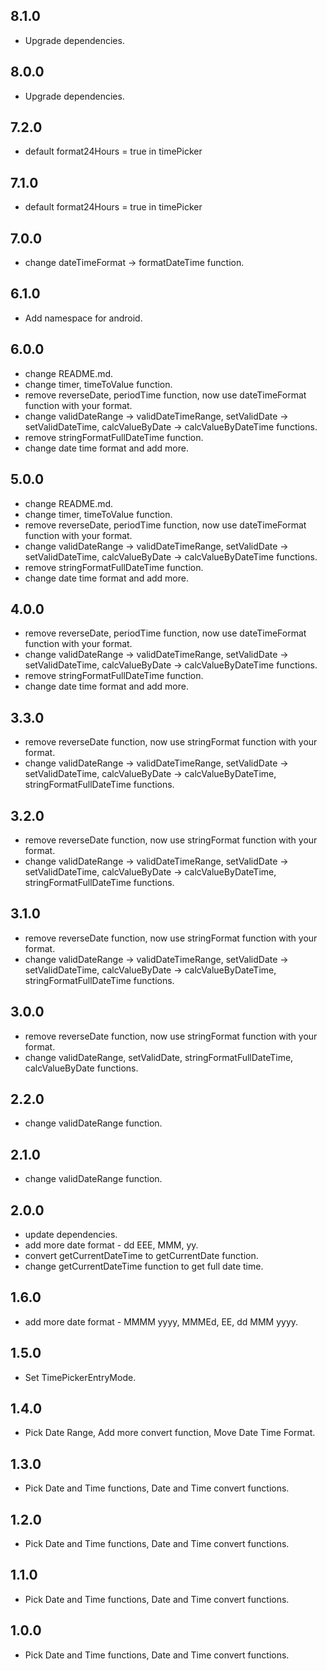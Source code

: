 ## 8.1.0

* Upgrade dependencies.

## 8.0.0

* Upgrade dependencies.

## 7.2.0

* default format24Hours = true in timePicker

## 7.1.0

* default format24Hours = true in timePicker

## 7.0.0

* change dateTimeFormat -> formatDateTime function.

## 6.1.0

* Add namespace for android.

## 6.0.0

* change README.md.
* change timer, timeToValue function.
* remove reverseDate, periodTime function, now use dateTimeFormat function with your format.
* change validDateRange -> validDateTimeRange, setValidDate -> setValidDateTime, calcValueByDate -> calcValueByDateTime functions.
* remove stringFormatFullDateTime function.
* change date time format and add more.

## 5.0.0

* change README.md.
* change timer, timeToValue function.
* remove reverseDate, periodTime function, now use dateTimeFormat function with your format.
* change validDateRange -> validDateTimeRange, setValidDate -> setValidDateTime, calcValueByDate -> calcValueByDateTime functions.
* remove stringFormatFullDateTime function.
* change date time format and add more.

## 4.0.0

* remove reverseDate, periodTime function, now use dateTimeFormat function with your format.
* change validDateRange -> validDateTimeRange, setValidDate -> setValidDateTime, calcValueByDate -> calcValueByDateTime functions.
* remove stringFormatFullDateTime function.
* change date time format and add more.

## 3.3.0

* remove reverseDate function, now use stringFormat function with your format.
* change validDateRange -> validDateTimeRange, setValidDate -> setValidDateTime, calcValueByDate -> calcValueByDateTime, stringFormatFullDateTime functions.

## 3.2.0

* remove reverseDate function, now use stringFormat function with your format.
* change validDateRange -> validDateTimeRange, setValidDate -> setValidDateTime, calcValueByDate -> calcValueByDateTime, stringFormatFullDateTime functions.

## 3.1.0

* remove reverseDate function, now use stringFormat function with your format.
* change validDateRange -> validDateTimeRange, setValidDate -> setValidDateTime, calcValueByDate -> calcValueByDateTime, stringFormatFullDateTime functions.

## 3.0.0

* remove reverseDate function, now use stringFormat function with your format.
* change validDateRange, setValidDate, stringFormatFullDateTime, calcValueByDate functions.

## 2.2.0

* change validDateRange function.

## 2.1.0

* change validDateRange function.

## 2.0.0

* update dependencies.
* add more date format - dd EEE, MMM, yy.
* convert getCurrentDateTime to getCurrentDate function.
* change getCurrentDateTime function to get full date time.

## 1.6.0

* add more date format - MMMM yyyy, MMMEd, EE, dd MMM yyyy.

## 1.5.0

* Set TimePickerEntryMode.

## 1.4.0

* Pick Date Range, Add more convert function, Move Date Time Format.

## 1.3.0

* Pick Date and Time functions, Date and Time convert functions.

## 1.2.0

* Pick Date and Time functions, Date and Time convert functions.

## 1.1.0

* Pick Date and Time functions, Date and Time convert functions.

## 1.0.0

* Pick Date and Time functions, Date and Time convert functions.
